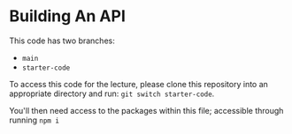 # Building An API

This code has two branches:
- `main`
- `starter-code`

To access this code for the lecture, please clone this repository into an appropriate directory and run: `git switch starter-code`.

You'll then need access to the packages within this file; accessible through running `npm i`